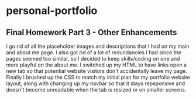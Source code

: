 # personal-portfolio

## Final Homework Part 3 - Other Enhancements
I go rid of all the placeholder images and descriptions that I had on my main and about me page. I also got rid of a lot of redundancies I had since the pages seemed too similar, so I decided to keep skills/coding on one and more playful on the about me. I switched up my HTML to have links open a new tab so that potential website visitors don't accidentally leave my page. Finally I brushed up the CSS to match my initial plan for my portfolio website layout, along with changing up my navbar so that it stays repsponsive and doesn't become unreadable when the tab is resized or on smaller screens.